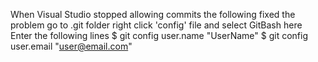 When Visual Studio stopped allowing commits the following fixed the problem
go to .git folder
right click 'config' file and select GitBash here
Enter the following lines
$ git config user.name "UserName"
$ git config user.email "user@email.com"